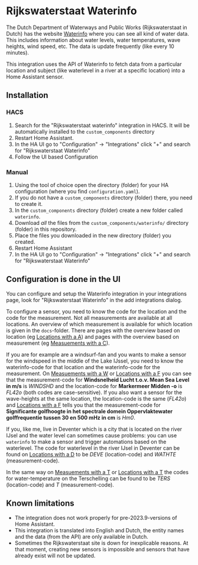 # Rijkswaterstaat Waterinfo #

The Dutch Department of Waterways and Public Works (Rijkswaterstaat in Dutch) has the website [Waterinfo](https://waterinfo.rws.nl/#/nav/publiek) where you can see all kind of water data. This includes information about water levels, water temperatures, wave heights, wind speed, etc.
The data is update frequently (like every 10 minutes).

This integration uses the API of Waterinfo to fetch data from a particular location and subject (like waterlevel in a river at a specific location) into a Home Assistant sensor.

## Installation

### HACS

1. Search for the "Rijkswaterstaat waterinfo" integration in HACS. It will be automatically installed to the `custom_components` directory
2. Restart Home Assistant.
3. In the HA UI go to "Configuration" -> "Integrations" click "+" and search for "Rijkswaterstaat Waterinfo"
4. Follow the UI based Configuration

### Manual

1. Using the tool of choice open the directory (folder) for your HA configuration (where you find `configuration.yaml`).
2. If you do not have a `custom_components` directory (folder) there, you need to create it.
3. In the `custom_components` directory (folder) create a new folder called `waterinfo`.
4. Download _all_ the files from the `custom_components/waterinfo/` directory (folder) in this repository.
5. Place the files you downloaded in the new directory (folder) you created.
6. Restart Home Assistant
7. In the HA UI go to "Configuration" -> "Integrations" click "+" and search for "Rijkswaterstaat Waterinfo"

## Configuration is done in the UI

You can configure and setup the Waterinfo integration in your integrations page, look for "Rijkswaterstaat Waterinfo" in the add integrations dialog.

To configure a sensor, you need to know the code for the location and the code for the measurement. Not all measurements are available at all locations. An overview of which measurement is available for which location is given in the `docs`-folder. There are pages with the overview based on location (eg [Locations with a A](docs/location_A.md)) and pages with the overview based on measurement (eg [Measuements with a C](docs/measurement_C.md)).

If you are for example are a windsurf-fan and you wants to make a sensor for the windspeed in the middle of the Lake IJssel, you need to know the waterinfo-code for that location and the waterinfo-code for the measurement.
On [Measuements with a W](docs/measurement_W.md#windsnelheid-lucht-tov-mean-sea-level-in-ms) or [Locations with a F](docs/location_F.md#markermeer-midden--o) you can see that the measurement-code for **Windsnelheid Lucht t.o.v. Mean Sea Level in m/s** is _WINDSHD_ and the location-code for **Markermeer Midden -o** is _FL42o_ (both codes are case-sensitive). If you also want a sensor for the wave-heights at the same location, the location-code is the same (_FL42o_) and [Locations with a F](docs/location_F.md#markermeer-midden--o) tells you that the measurement-code for **Significante golfhoogte in het spectrale domein Oppervlaktewater golffrequentie tussen 30 en 500 mHz in cm** is _Hm0_.

If you, like me, live in Deventer which is a city that is located on the river IJsel and the water level can sometimes cause problems: you can use `waterinfo` to make a sensor and trigger automations based on the waterlevel. The code for waterlevel in the river IJsel in Deventer can be found on [Locations with a D](docs/location_D.md#Deventer) to be _DEVE_ (location-code) and _WATHTE_ (measurement-code).

In the same way on [Measuements with a T](docs/measurement_T.md#temperatuur-oppervlaktewater-oc) or [Locations with a T](docs/location_T.md#terschelling-noordzee) the codes for water-temperature on the Terschelling can be found to be _TERS_ (location-code) and _T_ (measurement-code).

## Known limitations

 - The integration does not work properly for pre-2023.9-versions of Home Assistant.
 - This integration is translated into English and Dutch, the entity names and the data (from the API) are only available in Dutch.
 - Sometimes the Rijkswaterstaat site is down for inexplicable reasons. At that moment, creating new sensors is impossible and sensors that have already exist will not be updated.
